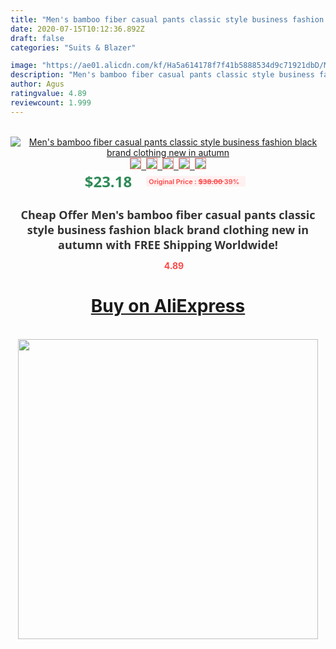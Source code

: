 ```yaml
---
title: "Men's bamboo fiber casual pants classic style business fashion black brand clothing new in autumn"
date: 2020-07-15T10:12:36.892Z
draft: false
categories: "Suits & Blazer"

image: "https://ae01.alicdn.com/kf/Ha5a614178f7f41b5888534d9c71921dbD/Men-s-bamboo-fiber-casual-pants-classic-style-business-fashion-black-brand-clothing-new-in-autumn.jpg"
description: "Men's bamboo fiber casual pants classic style business fashion black brand clothing new in autumn"
author: Agus
ratingvalue: 4.89
reviewcount: 1.999
---
```

<br>
<div style="text-align: center;">
<a href="https://s.click.aliexpress.com/e/_AK0fbP" target="_blank" rel="nofollow noopener noreferrer"><img alt="Men's bamboo fiber casual pants classic style business fashion black brand clothing new in autumn" class="magnifier-image" src="https://ae01.alicdn.com/kf/Ha5a614178f7f41b5888534d9c71921dbD/Men-s-bamboo-fiber-casual-pants-classic-style-business-fashion-black-brand-clothing-new-in-autumn.jpg_640x640.jpg">
<br>
<img style="border:1px solid salmon" src="https://ae01.alicdn.com/kf/Ha5a614178f7f41b5888534d9c71921dbD/Men-s-bamboo-fiber-casual-pants-classic-style-business-fashion-black-brand-clothing-new-in-autumn.jpg_120x120.jpg">&nbsp;&nbsp;<img style="border:1px solid salmon" src="https://ae01.alicdn.com/kf/H45bc151f81084a1a84fcf02d64f1b333G/Men-s-bamboo-fiber-casual-pants-classic-style-business-fashion-black-brand-clothing-new-in-autumn.jpg_120x120.jpg">&nbsp;&nbsp;<img style="border:1px solid salmon" src="https://ae01.alicdn.com/kf/Hd2fda57bf6fa4655853d69fcc0ef9f2bn/Men-s-bamboo-fiber-casual-pants-classic-style-business-fashion-black-brand-clothing-new-in-autumn.jpg_120x120.jpg">&nbsp;&nbsp;<img style="border:1px solid salmon" src="https://ae01.alicdn.com/kf/He1c4dd4074834f17ad8cd614209c6234n/Men-s-bamboo-fiber-casual-pants-classic-style-business-fashion-black-brand-clothing-new-in-autumn.jpg_120x120.jpg">&nbsp;&nbsp;<img style="border:1px solid salmon" src="https://ae01.alicdn.com/kf/Hc4981ec59b9d4671b4ab33f97d745e24W/Men-s-bamboo-fiber-casual-pants-classic-style-business-fashion-black-brand-clothing-new-in-autumn.jpg_120x120.jpg"></a></div><br0>
<div style="text-align: center;"><span style="background-color: white; border: 0px; box-sizing: border-box; color: seagreen; display: inline-block; font-family: &quot;open sans&quot; , &quot;arial&quot; , &quot;helvetica&quot; , sans-serif , &quot;heiti&quot;; font-size: 24px; font-stretch: inherit; font-weight: 700; line-height: inherit; margin: 0px 10px 0px 0px; padding: 0px; vertical-align: middle;">$23.18 </span>
<span style="background: rgb(255 , 241 , 241); border-radius: 3px; border: 0px; box-sizing: border-box; color: #ff4747; display: inline-block; font-family: inherit; font-size: 12px; font-stretch: inherit; font-style: inherit; font-variant: inherit; font-weight: 600; line-height: inherit; margin: 0px; padding: 2px 5px; transform: scale(0.9); vertical-align: middle;">Original Price : <b style="text-decoration: line-through;">$38.00 </b> 39%&nbsp;&nbsp;</span></div>
<h1 style="color: #333333; display: inline-block; font-family: &quot;open sans&quot; , &quot;arial&quot; , &quot;helvetica&quot; , sans-serif , &quot;heiti&quot;; font-size: 18px; font-stretch: inherit; font-weight: 700; text-align: center;">Cheap Offer Men's bamboo fiber casual pants classic style business fashion black brand clothing new in autumn with FREE Shipping Worldwide!</h1>
<div style="color: #ff4747; text-align: center;">
<img src="https://4.bp.blogspot.com/-M0ZcTcb-5uY/XleCXlxnR4I/AAAAAAAAAEc/OrjgMkXV1oMQFaCRZj5HQwOCBcu3w1FegCPcBGAYYCw/s1600/star.png" style="height: 15px;">&nbsp;<b>4.89</b></div>
<div class="button_cont" align="center"><a class="buynow_a" href="https://s.click.aliexpress.com/e/_AK0fbP" target="_blank" rel="nofollow noopener noreferrer"><H1>Buy on AliExpress</H1></a></div><br>
<div class="separator" style="clear: both; text-align: center;">
<img src="https://lh3.googleusercontent.com/-pTy5HemUv9M/XlePHvY0dAI/AAAAAAAAAE4/0nX5iRUoIWY8eMW9Dpxeirr157OZliDIgCLcBGAsYHQ/s1600/badge.gif" width="480">
</div>
